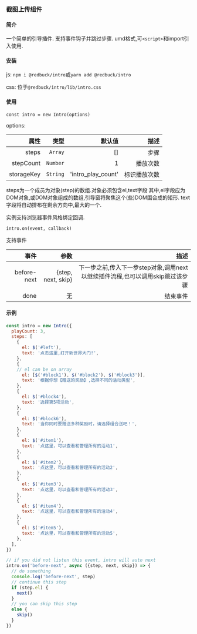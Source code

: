 ### 截图上传组件

#### 简介
一个简单的引导插件.
支持事件钩子并跳过步骤.
umd格式,可`<script>`和import引入使用.


#### 安装
js: `npm i @redbuck/intro`或`yarn add @redbuck/intro`

css: 位于`@redbuck/intro/lib/intro.css`

#### 使用
```
const intro = new Intro(options)
```

options:

属性 | 类型 | 默认值|描述
--:|--:|--:|--:
steps| `Array` | []|步骤
stepCount|`Number`|1|播放次数
storageKey|`String`|'intro_play_count'|标识播放次数

steps为一个成员为对象(step)的数组.对象必须包含el,text字段
其中,el字段应为DOM对象,或DOM对象组成的数组,引导窗将聚焦这个(些)DOM围合成的矩形.
text字段将自动排布在剩余方向中,最大的一个.


实例支持浏览器事件风格绑定回调.
```
intro.on(event, callback)
```
支持事件

事件|参数|描述
--:|--:|--:|
before-next|{step, next, skip}|下一步之前,传入下一步step对象,调用next以继续插件流程,也可以调用skip跳过该步骤
done|无|结束事件

#### 示例
```javascript
const intro = new Intro({
  playCount: 3,
  steps: [
	{
	  el: $('#left'),
	  text: '点击这里,打开新世界大门!',
	},
	{
	// el can be on array
	  el: [$('#block1'), $('#block2'), $('#block3')],
	  text: '根据你想【赠送的奖励】,选择不同的活动类型',
	},
	{
	  el: $('#block4'),
	  text: '选择第5项活动',
	},
	{
	  el: $('#block6'),
	  text: '当你同时要赠送多种奖励时，请选择组合送吧！',
	},
	{
	  el: $('#item1'),
	  text: '点这里，可以查看和管理所有的活动1',
	},
	{
	  el: $('#item2'),
	  text: '点这里，可以查看和管理所有的活动2',
	},
	{
	  el: $('#item3'),
	  text: '点这里，可以查看和管理所有的活动3',
	},
	{
	  el: $('#item4'),
	  text: '点这里，可以查看和管理所有的活动4',
	},
	{
	  el: $('#item5'),
	  text: '点这里，可以查看和管理所有的活动5',
	},
  ],
})

// if you did not listen this event, intro will auto next
intro.on('before-next', async ({step, next, skip}) => {
  // do something
  console.log('before-next', step)
  // continue this step
  if (step.el) {
	next()
  }
  // you can skip this step
  else {
	skip()
  }
})

```

